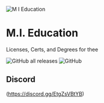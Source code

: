 ![M I  Education](https://github.com/user-attachments/assets/d7a53218-5cd4-41df-bc6c-ac6bcbed670d)

# M.I. Education
Licenses, Certs, and Degrees for thee

![GitHub all releases](https://img.shields.io/github/downloads/Mesa-Indigo/mi_education/total)
![GitHub](https://img.shields.io/github/license/Mesa-Indigo/mi_education)

## Discord
(https://discord.gg/EtgZsVBtYB)